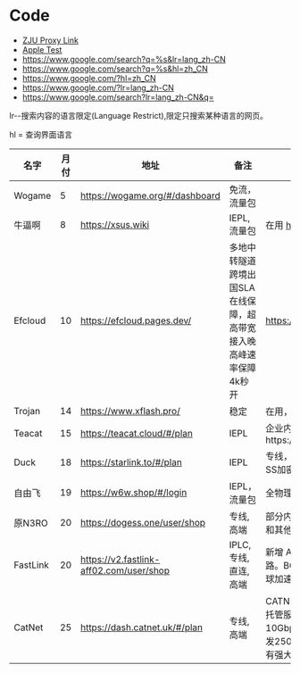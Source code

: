 
# Code
- [ZJU Proxy Link](https://sub.xeton.dev/sub?target=clash&url=tg%3A%2F%2Fsocks%3Fserver%3D127.0.0.1%26port%3D1080%26remarks%3DZJU&config=https%3A%2F%2Fraw.githubusercontent.com%2Frangluwme%2Frule%2Fmain%2Fzju.ini)
- [Apple Test](http://www.apple.com/library/test/success.html)
- https://www.google.com/search?q=%s&lr=lang_zh-CN
- https://www.google.com/search?q=%s&hl=zh_CN
- https://www.google.com/?hl=zh_CN
- https://www.google.com/?lr=lang_zh-CN
- https://www.google.com/search?lr=lang_zh-CN&q=

lr--搜索内容的语言限定(Language Restrict),限定只搜索某种语言的网页。

hl = 查询界面语言



| 名字     | 月付 | 地址                                    | 备注                                                         | Text                                                         |
| -------- | ---- | --------------------------------------- | ------------------------------------------------------------ | ------------------------------------------------------------ |
| Wogame   | 5    | https://wogame.org/#/dashboard          | 免流，流量包                                                 |                                                              |
| 牛逼啊   | 8    | https://xsus.wiki                       | IEPL,流量包                                                  | 在用      http://wz.xsus.link/                               |
| Efcloud  | 10   | https://efcloud.pages.dev/              | 多地中转隧道跨境出国SLA在线保障，超高带宽接入晚高峰速率保障4k秒开 | https://efcloud.pages.dev/                                   |
| Trojan   | 14   | https://www.xflash.pro/                 | 稳定                                                         | 在用，备用流量包                                             |
| Teacat   | 15   | https://teacat.cloud/#/plan             | IEPL                                                         | 企业内网专线https://teacat2.com                              |
| Duck     | 18   | https://starlink.to/#/plan              | IEPL                                                         | 专线，金融级别跨境线路，SS加密，                             |
| 自由飞   | 19   | https://w6w.shop/#/login                | IEPL，流量包                                                 | 全物理专线 支持UDP协议                                       |
| 原N3RO   | 20   | https://dogess.one/user/shop            | 专线, 高端                                                   | 部分内网，部分 CN2 中转和其他中转线路。                      |
| FastLink | 20   | https://v2.fastlink-aff02.com/user/shop | IPLC, 专线, 直连, 高端                                       | 新增 AIA 和 IPLC 专线线路。BGP,IPLC,Anycast全球加速技术      |
| CatNet   | 25   | https://dash.catnet.uk/#/plan           | 专线, 高端                                                   | CATNET基于自有专线资源托管服务，总冗余10Gbps，该订阅最大可突发250Mbps业务带宽，具有强大SLA保证。 |


